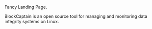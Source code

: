 Fancy Landing Page.

BlockCaptain is an open source tool for managing and monitoring data integrity systems on Linux.

